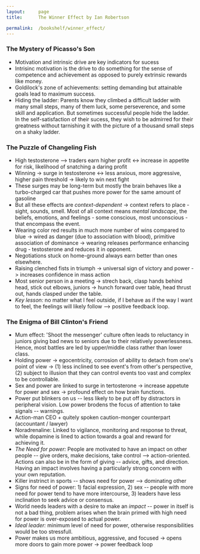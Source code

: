```yaml
---
layout:     page
title:      The Winner Effect by Ian Robertson

permalink:  /bookshelf/winner_effect/
---
```


<style type="text/css">
    strong {
        color: #3498db;
        font-weight: 400;
    }
    blockquote {
        padding: 0px 23px;
    }
</style>

### The Mystery of Picasso's Son

- Motivation and intrinsic drive are key indicators for sucess
- Intrisinc motivation is the drive to do something for the sense of competence and achievement as opposed to purely extrinsic rewards like money.
- Goldilock's zone of achievements: setting demanding but attainable goals lead to maximum success.
- Hiding the ladder: Parents know they climbed a difficult ladder with many small steps, many of them luck, some perseverence, and some skill and application. But sometimes successful people hide the ladder. In the self-satisfaction of their sucess, they wish to be admirred for their greatness without tarnishing it with the picture of a thousand small steps on a shaky ladder.

### The Puzzle of Changeling Fish

- High testosterone --> traders earn higher profit <-> increase in appetite for risk, likelihood of snatching a daring profit
- Winning -> surge in testosterone <-> less anxious, more aggressive, higher pain threshold -> likely to win next fight
- These surges may be long-term but mostly the brain behaves like a turbo-charged car that pushes more power for the same amount of gasoline
- But all these effects are <i>context-dependent</i> -> context refers to place - sight, sounds, smell. Most of all context means <i>mental landscape</i>, the beliefs, emotions, and feelings - some conscious, most unconscious - that encompass the event.
- Wearing color red results in much more number of wins compared to blue -> wired as danger (due to association with blood), primitive association of dominance -> wearing releases performance enhancing drug - testosterone and reduces it in opponent.
- Negotiations stuck on home-ground always earn better than ones elsewhere.
- Raising clenched fists in triumph -> universal sign of victory and power -> increases confidence in mass action
- Most senior person in a meeting -> strech back, clasp hands behind head, stick out elbows, juniors -> hunch forward over table, head thrust out, hands clasped under the table.
- <i>Key lesson:</i> no matter what I feel outside, if I behave as if the way I want to feel, the feelings will likely follow --> positive feedback loop.

### The Enigma of Bill Clinton's Friend

- Mum effect: 'Shoot the messenger' culture often leads to reluctancy in juniors giving bad news to seniors due to their relatively powerlessness. Hence, most battles are led by upper/middle class rather than lower class.
- Holding power -> egocentricity, corrosion of ability to detach from one's point of view -> (1) less inclined to see event's from other's perspective, (2) subject to illusion that they can control events too vast and complex to be controllable.
- Sex and power are linked to surge in tertosterone -> increase appetute for power and sex -> profound effect on how brain functions.
- Power put blinkers on us -- less likely to be put off by distractors in peripheral vision. Low power brodens the focus of attention to take signals -- warnings.
- Action-man CEO + quitely spoken caution-monger counterpart (accountant / lawyer)
- Noradrenaline: Linked to vigilance, monitoring and response to threat, while dopamine is lined to action towards a goal and reward for achieving it.
- <i>The Need for power:</i> People are motivated to have an impact on other people -- give orders, make decisions, take control --> action-oriented. Actions can also be in the form of giving -- advice, gifts, and direction. Having an impact involves having a particularly strong concern with your own reputation.
- Killer instrinct in sports -- shows need for power --> dominating other
- Signs for need of power: 1) facial expression, 2) sex -- people with more need for power tend to have more intercourse, 3) leaders have less inclination to seek advice or consensus.
- World needs leaders with a desire to make an <i>impact</i> -- power in itself is not a bad thing, problem arises when the brain primed with high need for power is over-exposed to actual power.
- <i>Ideal leader:</i> minimum level of need for power, otherwise responsibilities would be too stressfull.
- Power makes us more ambitious, aggressive, and focused -> opens more doors to gain more power -> power feedback loop  
